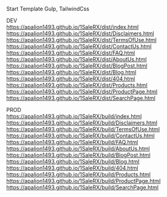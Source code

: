 Start Template Gulp, TailwindCss

DEV <br/>
https://apalion1493.github.io/1SaleRX/dist/index.html  <br/>
https://apalion1493.github.io/1SaleRX/dist/Disclaimers.html <br/>
https://apalion1493.github.io/1SaleRX/dist/TermsOfUse.html <br/>
https://apalion1493.github.io/1SaleRX/dist/ContactUs.html <br/>
https://apalion1493.github.io/1SaleRX/dist/FAQ.html <br/>
https://apalion1493.github.io/1SaleRX/dist/AboutUs.html <br/>
https://apalion1493.github.io/1SaleRX/dist/BlogPost.html <br/>
https://apalion1493.github.io/1SaleRX/dist/Blog.html <br/>
https://apalion1493.github.io/1SaleRX/dist/404.html <br/>
https://apalion1493.github.io/1SaleRX/dist/Products.html <br/>
https://apalion1493.github.io/1SaleRX/dist/ProductPage.html <br/>
https://apalion1493.github.io/1SaleRX/dist/SearchPage.html <br/>

PROD <br/>
https://apalion1493.github.io/1SaleRX/build/index.html  <br/>
https://apalion1493.github.io/1SaleRX/build/Disclaimers.html <br/>
https://apalion1493.github.io/1SaleRX/build/TermsOfUse.html <br/>
https://apalion1493.github.io/1SaleRX/build/ContactUs.html <br/>
https://apalion1493.github.io/1SaleRX/build/FAQ.html <br/>
https://apalion1493.github.io/1SaleRX/build/AboutUs.html <br/>
https://apalion1493.github.io/1SaleRX/build/BlogPost.html <br/>
https://apalion1493.github.io/1SaleRX/build/Blog.html <br/>
https://apalion1493.github.io/1SaleRX/build/404.html <br/>
https://apalion1493.github.io/1SaleRX/build/Products.html <br/>
https://apalion1493.github.io/1SaleRX/build/ProductPage.html <br/>
https://apalion1493.github.io/1SaleRX/build/SearchPage.html <br/>
